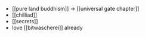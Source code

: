 - [[pure land buddhism]] -> [[universal gate chapter]]
- [[chilliad]]
- [[secrets]]
- love [[bitwascherei]] already
